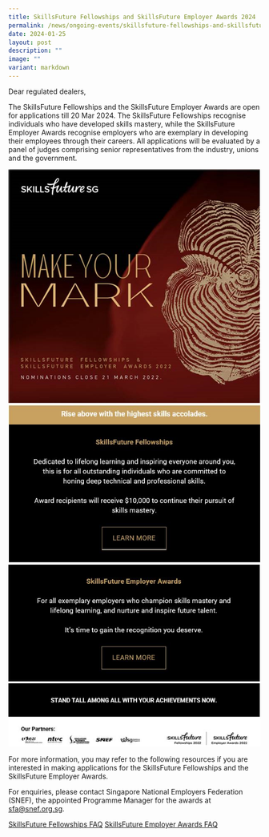 ```yaml
---
title: SkillsFuture Fellowships and SkillsFuture Employer Awards 2024
permalink: /news/ongoing-events/skillsfuture-fellowships-and-skillsfuture-employer-awards-2024/
date: 2024-01-25
layout: post
description: ""
image: ""
variant: markdown
---
```

Dear regulated dealers,
 
The SkillsFuture Fellowships and the SkillsFuture Employer Awards are open for applications till 20 Mar 2024. The SkillsFuture Fellowships recognise individuals who have developed skills mastery, while the SkillsFuture Employer Awards recognise employers who are exemplary in developing their employees through their careers. All applications will be evaluated by a panel of judges comprising senior representatives from the industry, unions and the government.

<a href="http://skillsfuture.gov.sg/sfea" target="_blank"><img src="/images/SSG1.png"></a>
<a href="https://www.skillsfuture.gov.sg/sfea#utm_source=partners&amp;utm_medium=EDM_English&amp;utm_campaign=SFEA2022&amp;utm_term=Fellowships" target="_blank"><img src="/images/SSG2.jpg"></a>
<a href="https://www.skillsfuture.gov.sg/sfea#utm_source=partners&amp;utm_medium=EDM_English&amp;utm_campaign=SFEA2022&amp;utm_term=Employer_awards" target="_blank"><img src="/images/SSG3.jpg"></a>
<img src="/images/SSG4.jpg">

For more information, you may refer to the following resources if you are interested in making applications for 
the SkillsFuture Fellowships and the SkillsFuture Employer Awards. 

For enquiries, please contact Singapore National Employers Federation (SNEF), the appointed Programme Manager for the awards at <a href="mailto:sfa@snef.org.sg">sfa@snef.org.sg.</a>


<a href="/files/SkillsFuture_Fellowships_FAQ_2023.pdf" target="_blank">SkillsFuture Fellowships FAQ</a> <a href="/files/SkillsFuture_Employer_Awards_FAQ_2023.pdf" target="_blank">SkillsFuture Employer Awards FAQ</a>